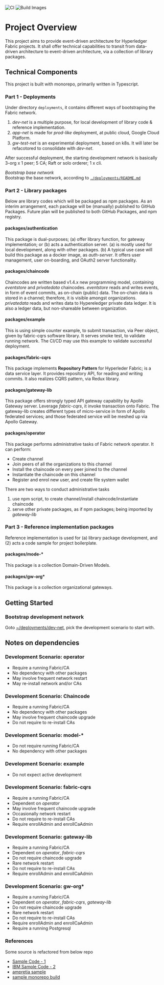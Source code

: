 ![CI](https://github.com/rtang03/open-platform-dlt/workflows/CI/badge.svg?branch=master)
![Build Images](https://github.com/rtang03/open-platform-dlt/workflows/Build%20Images/badge.svg?branch=master)

# Project Overview

This project aims to provide event-driven architecture for Hyperledger Fabric projects. It shall offer technical capabilities
to transit from data-driven architecture to event-driven architecture, via a collection of library packages.

## Technical Components

This project is built with monorepo, primarily written in Typescript.

### Part 1 - Deployments

Under directory `deployments`, it contains different ways of bootstraping the Fabric network.

1. _dev-net_ is a multiple purpose, for local development of library code & reference implementation.
2. _app-net_ is made for _prod-like_ deployment, at public cloud, Google Cloud Platform.
3. _gw-test-net_ is an experimental deployment, based on k8s. It will later be refacotored to consolidate with _dev-net_.

After successful deployment, the starting development network is basically 3-org x 1 peer; 5 CA; Raft or solo orderer; 1 x cli.

_Bootstrap base network_  
Bootstrap the base network, according to [`./deployments/README.md`](deployments/README.md)

### Part 2 - Library packages

Below are library codes which will be packaged as npm packages. As an interim arrangement, each package will be (manually)
published to GitHub Packages. Future plan will be published to both GitHub Packages, and npm registry.

#### packages/authentication

This package is dual-purposes; (a) offer library function, for gateway implementation; or (b) acts a authentication server.
(a) is mostly used for local development, along with other packages. (b) A typical use case will build this package as a
docker image, as _auth-server_. It offers user management, user on-boarding, and OAuth2 server functionality.

#### packages/chaincode

Chaincodes are written based v1.4.x new programming model, containing _eventstore_ and _privatedata_ chaincodes.
_eventstore_ reads and writes events, in form of event commits, as on-chain (public) data. The on-chain data is stored in a
channel; therefore, it is visible amongst organizations. _privatedata_ reads and writes data to Hypereledger private data ledger. It
is also a ledger data, but non-shareable between organization.

#### packages/example

This is using simple counter example, to submit transaction, via Peer object, given by fabric-cqrs software library.
It serves smoke test, to validate running network. The CI/CD may use this example to validate successful deployment.

#### packages/fabric-cqrs

This package implements **Repository Pattern** for Hyperleder Fabric; is a data service layer. It provides repository API, for
reading and writing commits. It also realizes CQRS pattern, via Redux library.

#### packages/gateway-lib

This package offers strongly typed API gateway capability by Apollo Gateway server. Leverage _fabric-cqrs_, it invoke transaction
onto Fabric. The gateway-lib creates different types of micro-service in form of Apollo federated services; and those
federated service will be meshed up via Apollo Gateway.

#### packages/operator

This package performs administrative tasks of Fabric network operator. It can perform:

- Create channel
- Join peers of all the organizations to this channel
- Install the chaincode on every peer joined to the channel
- Instantiate the chaincode on this channel
- Register and enrol new user, and create file system wallet

There are two ways to conduct administrative tasks

1. use npm script, to create channel/install chaincode/instantiate chaincode
2. serve other private packages, as if npm packages; being imported by _gateway-lib_

### Part 3 - Reference implementation packages

Reference implementation is used for (a) library package development, and (2) acts a code sample for project boilerplate.

#### packages/mode-\*

This package is a collection Domain-Driven Models.

#### packages/gw-org\*

This package is a collection organizational gateways.

## Getting Started

### Bootstrap development network

Goto [~/deployments/dev-net](./deployments/dev-net/README.md), pick the development scenario to start with.

## Notes on dependencies

### Development Scenario: operator

- Require a running Fabric/CA
- No dependency with other packages
- May involve frequent network restart
- May re-install network and/or CAs

### Development Scenario: Chaincode

- Require a running Fabric/CA
- No dependency with other packages
- May involve frequent chaincode upgrade
- Do not require to re-install CAs

### Development Scenario: model-*

- Do not require running Fabric/CA
- No dependency with other packages

### Development Scenario: example

- Do not expect active development

### Development Scenario: fabric-cqrs

- Require a running Fabric/CA
- Dependent on _operator_
- May involve frequent chaincode upgrade
- Occasionally network restart
- Do not require to re-install CAs
- Require enrollAdmin and enrollCaAdmin

### Development Scenario: gateway-lib

- Require a running Fabric/CA
- Dependent on _operator_, _fabric-cqrs_
- Do not require chaincode upgrade
- Rare network restart
- Do not require to re-install CAs
- Require enrollAdmin and enrollCaAdmin

### Development Scenario: gw-org*

- Require a running Fabric/CA
- Dependent on _operator_, _fabric-cqrs_, _gateway-lib_
- Do not require chaincode upgrade
- Rare network restart
- Do not require to re-install CAs
- Require enrollAdmin and enrollCaAdmin
- Require a running Postgresql

### References

Some source is refactored from below repo  
- [Sample Code - 1](https://github.com/kevin-hf/kevin-fabric-sdk-node)  
- [IBM Sample Code - 2](https://github.com/PacktPublishing/Handson-Blockchain-Development-with-Hyperledger)  
- [ampretia sample](https://github.com/ampretia/fabric-application-examples)
- [sample monorepo build](https://github.com/benawad/fullstack-graphql-airbnb-clone)
